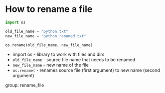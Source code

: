 # How to rename a file

```python
import os

old_file_name = "python.txt"
new_file_name = "python_renamed.txt"

os.rename(old_file_name, new_file_name)
```

- import os - library to work with files and dirs
- `old_file_name` - source file name that needs to be renamed
- `new_file_name` - new name of the file
- `os.rename(` - renames source file (first argument) to new name (second argument)

group: rename_file
